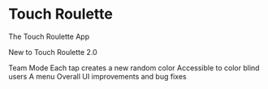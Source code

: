 # Touch Roulette
The Touch Roulette App

New to Touch Roulette 2.0

Team Mode
Each tap creates a new random color
Accessible to color blind users
A menu
Overall UI improvements and bug fixes
